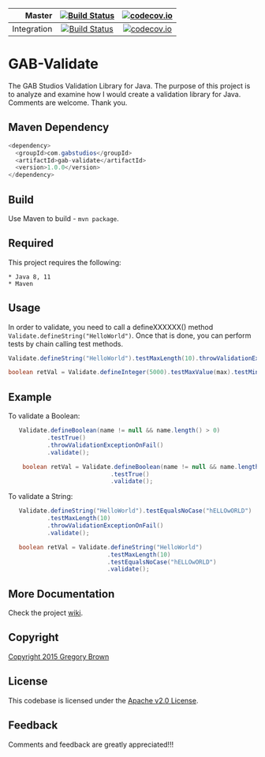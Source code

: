 
Master | [![Build Status](https://travis-ci.org/gab-studios/gab-validate.svg?branch=master)](https://travis-ci.org/gab-studios/gab-validate) | [![codecov.io](https://codecov.io/github/gab-studios/gab-validate/coverage.svg?branch=master)](https://codecov.io/github/gab-studios/gab-validate?branch=master)
---: | :---: | :---:
Integration | [![Build Status](https://travis-ci.org/gab-studios/gab-validate.svg?branch=integration)](https://travis-ci.org/gab-studios/gab-validate) | [![codecov.io](https://codecov.io/github/gab-studios/gab-validate/coverage.svg?branch=integration)](https://codecov.io/github/gab-studios/gab-validate?branch=integration)

GAB-Validate
=======

The GAB Studios Validation Library for Java.  The purpose of this project is to analyze and examine how I would create a validation library for Java.  Comments are welcome.  Thank you.

Maven Dependency
---------
```java
<dependency>
  <groupId>com.gabstudios</groupId>
  <artifactId>gab-validate</artifactId>
  <version>1.0.0</version>
</dependency>
```

Build
---------
Use Maven to build - `mvn package`.

Required
---------
This project requires the following: 

    * Java 8, 11
    * Maven

Usage
---------

In order to validate, you need to call a defineXXXXXX() method `Validate.defineString("HelloWorld")`.  Once that is done, you can perform tests by chain calling test methods.

```java
Validate.defineString("HelloWorld").testMaxLength(10).throwValidationExceptionOnFail().validate();

boolean retVal = Validate.defineInteger(5000).testMaxValue(max).testMinValue(min).validate();

```


Example
---------


To validate a Boolean:

```java
   Validate.defineBoolean(name != null && name.length() > 0)
           .testTrue()
           .throwValidationExceptionOnFail()
           .validate();
```

```java
    boolean retVal = Validate.defineBoolean(name != null && name.length() > 0)
                             .testTrue()
                             .validate();
```

To validate a String:

```java
   Validate.defineString("HelloWorld").testEqualsNoCase("hELLOwORLD")
           .testMaxLength(10)
           .throwValidationExceptionOnFail()
           .validate();
```

```java
   boolean retVal = Validate.defineString("HelloWorld")
                            .testMaxLength(10)
                            .testEqualsNoCase("hELLOwORLD")
                            .validate();
```


More Documentation
------------------
Check the project [wiki].


Copyright
-------
[Copyright 2015 Gregory Brown]


License
-------
This codebase is licensed under the [Apache v2.0 License].


Feedback
---------
Comments and feedback are greatly appreciated!!!


[Copyright 2015 Gregory Brown]: https://github.com/gab-studios/gab-validate/tree/master/COPYRIGHT.txt
[Apache v2.0 License]: https://github.com/gab-studios/gab-validate/tree/master/LICENSE.txt
[wiki]: https://github.com/gab-studios/gab-validate/wiki
[examples]: https://github.com/gab-studios/gab-validate/wiki/Examples
